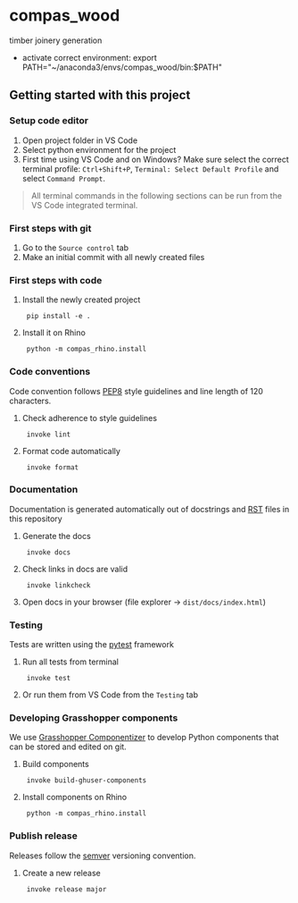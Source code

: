 # compas_wood

timber joinery generation

- activate correct environment: export PATH="~/anaconda3/envs/compas_wood/bin:$PATH"


## Getting started with this project

### Setup code editor

1. Open project folder in VS Code
2. Select python environment for the project
3. First time using VS Code and on Windows? Make sure select the correct terminal profile: `Ctrl+Shift+P`, `Terminal: Select Default Profile` and select `Command Prompt`.

> All terminal commands in the following sections can be run from the VS Code integrated terminal. 


### First steps with git

1. Go to the `Source control` tab
2. Make an initial commit with all newly created files


### First steps with code

1. Install the newly created project 

        pip install -e .

2. Install it on Rhino

        python -m compas_rhino.install


### Code conventions

Code convention follows [PEP8](https://pep8.org/) style guidelines and line length of 120 characters.

1. Check adherence to style guidelines

        invoke lint

2. Format code automatically

        invoke format


### Documentation

Documentation is generated automatically out of docstrings and [RST](https://www.sphinx-doc.org/en/master/usage/restructuredtext/basics.html) files in this repository

1. Generate the docs

        invoke docs

2. Check links in docs are valid

        invoke linkcheck

3. Open docs in your browser (file explorer -> `dist/docs/index.html`)


### Testing

Tests are written using the [pytest](https://docs.pytest.org/) framework

1. Run all tests from terminal

        invoke test

2. Or run them from VS Code from the `Testing` tab


### Developing Grasshopper components

We use [Grasshopper Componentizer](https://github.com/compas-dev/compas-actions.ghpython_components) to develop Python components that can be stored and edited on git.

1. Build components

        invoke build-ghuser-components

2. Install components on Rhino

        python -m compas_rhino.install


### Publish release

Releases follow the [semver](https://semver.org/spec/v2.0.0.html) versioning convention.

1. Create a new release

        invoke release major
